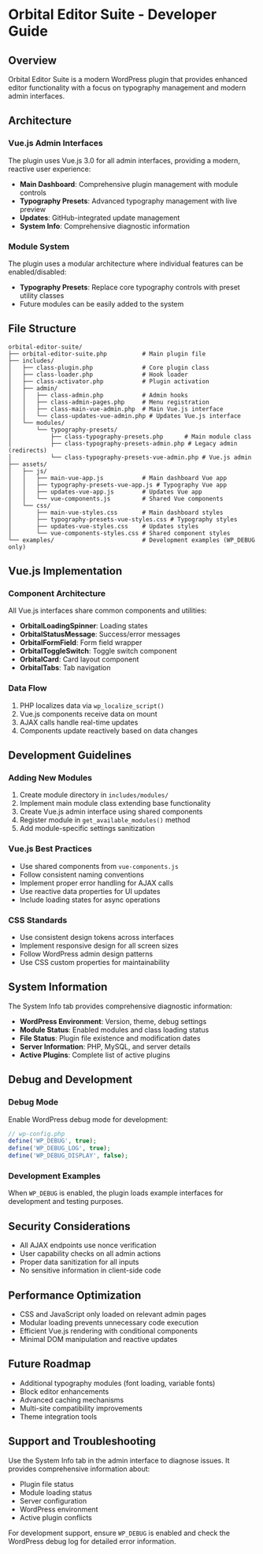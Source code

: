 # Orbital Editor Suite - Developer Guide

## Overview

Orbital Editor Suite is a modern WordPress plugin that provides enhanced editor functionality with a focus on typography management and modern admin interfaces.

## Architecture

### Vue.js Admin Interfaces

The plugin uses Vue.js 3.0 for all admin interfaces, providing a modern, reactive user experience:

- **Main Dashboard**: Comprehensive plugin management with module controls
- **Typography Presets**: Advanced typography management with live preview
- **Updates**: GitHub-integrated update management
- **System Info**: Comprehensive diagnostic information

### Module System

The plugin uses a modular architecture where individual features can be enabled/disabled:

- **Typography Presets**: Replace core typography controls with preset utility classes
- Future modules can be easily added to the system

## File Structure

```
orbital-editor-suite/
├── orbital-editor-suite.php          # Main plugin file
├── includes/
│   ├── class-plugin.php              # Core plugin class
│   ├── class-loader.php              # Hook loader
│   ├── class-activator.php           # Plugin activation
│   ├── admin/
│   │   ├── class-admin.php           # Admin hooks
│   │   ├── class-admin-pages.php     # Menu registration
│   │   ├── class-main-vue-admin.php  # Main Vue.js interface
│   │   └── class-updates-vue-admin.php # Updates Vue.js interface
│   └── modules/
│       └── typography-presets/
│           ├── class-typography-presets.php      # Main module class
│           ├── class-typography-presets-admin.php # Legacy admin (redirects)
│           └── class-typography-presets-vue-admin.php # Vue.js admin
├── assets/
│   ├── js/
│   │   ├── main-vue-app.js           # Main dashboard Vue app
│   │   ├── typography-presets-vue-app.js # Typography Vue app
│   │   ├── updates-vue-app.js        # Updates Vue app
│   │   └── vue-components.js         # Shared Vue components
│   └── css/
│       ├── main-vue-styles.css       # Main dashboard styles
│       ├── typography-presets-vue-styles.css # Typography styles
│       ├── updates-vue-styles.css    # Updates styles
│       └── vue-components-styles.css # Shared component styles
└── examples/                         # Development examples (WP_DEBUG only)
```

## Vue.js Implementation

### Component Architecture

All Vue.js interfaces share common components and utilities:

- **OrbitalLoadingSpinner**: Loading states
- **OrbitalStatusMessage**: Success/error messages
- **OrbitalFormField**: Form field wrapper
- **OrbitalToggleSwitch**: Toggle switch component
- **OrbitalCard**: Card layout component
- **OrbitalTabs**: Tab navigation

### Data Flow

1. PHP localizes data via `wp_localize_script()`
2. Vue.js components receive data on mount
3. AJAX calls handle real-time updates
4. Components update reactively based on data changes

## Development Guidelines

### Adding New Modules

1. Create module directory in `includes/modules/`
2. Implement main module class extending base functionality
3. Create Vue.js admin interface using shared components
4. Register module in `get_available_modules()` method
5. Add module-specific settings sanitization

### Vue.js Best Practices

- Use shared components from `vue-components.js`
- Follow consistent naming conventions
- Implement proper error handling for AJAX calls
- Use reactive data properties for UI updates
- Include loading states for async operations

### CSS Standards

- Use consistent design tokens across interfaces
- Implement responsive design for all screen sizes
- Follow WordPress admin design patterns
- Use CSS custom properties for maintainability

## System Information

The System Info tab provides comprehensive diagnostic information:

- **WordPress Environment**: Version, theme, debug settings
- **Module Status**: Enabled modules and class loading status
- **File Status**: Plugin file existence and modification dates
- **Server Information**: PHP, MySQL, and server details
- **Active Plugins**: Complete list of active plugins

## Debug and Development

### Debug Mode

Enable WordPress debug mode for development:

```php
// wp-config.php
define('WP_DEBUG', true);
define('WP_DEBUG_LOG', true);
define('WP_DEBUG_DISPLAY', false);
```

### Development Examples

When `WP_DEBUG` is enabled, the plugin loads example interfaces for development and testing purposes.

## Security Considerations

- All AJAX endpoints use nonce verification
- User capability checks on all admin actions
- Proper data sanitization for all inputs
- No sensitive information in client-side code

## Performance Optimization

- CSS and JavaScript only loaded on relevant admin pages
- Modular loading prevents unnecessary code execution
- Efficient Vue.js rendering with conditional components
- Minimal DOM manipulation and reactive updates

## Future Roadmap

- Additional typography modules (font loading, variable fonts)
- Block editor enhancements
- Advanced caching mechanisms
- Multi-site compatibility improvements
- Theme integration tools

## Support and Troubleshooting

Use the System Info tab in the admin interface to diagnose issues. It provides comprehensive information about:

- Plugin file status
- Module loading status
- Server configuration
- WordPress environment
- Active plugin conflicts

For development support, ensure `WP_DEBUG` is enabled and check the WordPress debug log for detailed error information.
